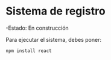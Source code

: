 <h1>Sistema de registro</h1>

-Estado: En construcción

Para ejecutar el sistema, debes poner:

```npm install react```
